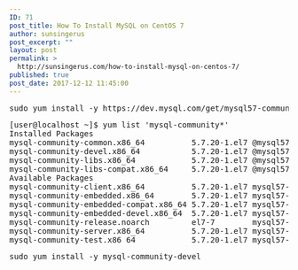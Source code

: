 ```yaml
---
ID: 71
post_title: How To Install MySQL on CentOS 7
author: sunsingerus
post_excerpt: ""
layout: post
permalink: >
  http://sunsingerus.com/how-to-install-mysql-on-centos-7/
published: true
post_date: 2017-12-12 11:45:00
---
```

<pre class="prettyprint">
sudo yum install -y https://dev.mysql.com/get/mysql57-community-release-el7-11.noarch.rpm
</pre>

<pre class="prettyprint">
[user@localhost ~]$ yum list 'mysql-community*'
Installed Packages
mysql-community-common.x86_64          5.7.20-1.el7 @mysql57-community
mysql-community-devel.x86_64           5.7.20-1.el7 @mysql57-community
mysql-community-libs.x86_64            5.7.20-1.el7 @mysql57-community
mysql-community-libs-compat.x86_64     5.7.20-1.el7 @mysql57-community
Available Packages
mysql-community-client.x86_64          5.7.20-1.el7 mysql57-community
mysql-community-embedded.x86_64        5.7.20-1.el7 mysql57-community
mysql-community-embedded-compat.x86_64 5.7.20-1.el7 mysql57-community
mysql-community-embedded-devel.x86_64  5.7.20-1.el7 mysql57-community
mysql-community-release.noarch         el7-7        mysql57-community
mysql-community-server.x86_64          5.7.20-1.el7 mysql57-community
mysql-community-test.x86_64            5.7.20-1.el7 mysql57-community
</pre>

<pre class="prettyprint">
sudo yum install -y mysql-community-devel
</pre>